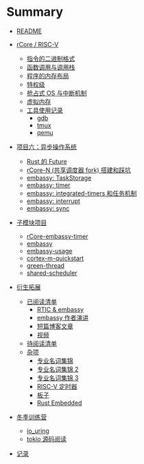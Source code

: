 # Summary

- [README](README.md)
- [rCore / RISC-V]()
  - [指令的二进制格式](rcore-instruction-binary.md)
  - [函数调用与调用栈](rcore-function-call.md)
  - [程序的内存布局](rcore-memory-layout.md)
  - [特权级](rcore-privilege.md)
  - [抢占式 OS 与中断机制](rcore-os-multiprograms.md)
  - [虚拟内存](rcore-virtual-memory.md)
  - [工具使用记录]()
    - [gdb](rcore-gdb.md)
    - [tmux](rcore-tmux.md)
    - [qemu](rcore-qemu.md)

- [项目六：异步操作系统](async-os.md)
  - [Rust 的 Future](async-os-rust-futures.md)
  - [rCore-N (共享调度器 fork) 搭建和踩坑](async-os-dev-log_rCore-N.md)
  - [embassy: TaskStorage](./embassy-task.md)
  - [embassy: timer](embassy-timer.md)
  - [embassy: integrated-timers 和任务机制](./embassy-integrated-timers.md)
  - [embassy: interrupt](./embassy-interrupt.md)
  - [embassy: sync](./embassy-sync.md)

- [子模块项目](./submodules.md)
  - [rCore-embassy-timer](./rCore-embassy-timer.md)
  - [embassy](./embassy.md)
  - [embassy-usage](embassy-usage.md)
  - [cortex-m-quickstart](cortex-m-quickstart.md)
  - [green-thread](./green-thread.md)
  - [shared-scheduler](./shared-scheduler.md)


- [衍生拓展](./after-class/index.md)
  - [已阅读清单]()
    - [RTIC & embassy](./after-class/read-list/RTIC-embassyHAL.md)
    - [embassy 作者演讲](./after-class/read-list/embassy-speech.md)
    - [短篇博客文章](./after-class/read-list/posts.md)
    - [视频](./after-class/read-list/videos.md)
  - [待阅读清单](./after-class/todo-readling-list.md)
  - [杂项]()
    - [专业名词集锦](./terminology.md)
    - [专业名词集锦 2](./terminology2.md)
    - [专业名词集锦 3](./terminology3.md)
    - [RISC-V 定时器](riscv-timer.md)
    - [板子](./after-class/board.md)
    - [Rust Embedded](./after-class/rust-embedded.md)

- [冬季训练营]()
  - [io_uring](./2024-winter/io_uring.md)
  - [tokio 源码阅读](./2024-winter/tokio.md)

- [记录]()
